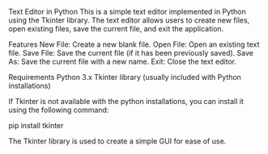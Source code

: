 Text Editor in Python
This is a simple text editor implemented in Python using the Tkinter library.
The text editor allows users to create new files, open existing files, save the current file, and exit the application.


Features
New File: Create a new blank file.
Open File: Open an existing text file.
Save File: Save the current file (if it has been previously saved).
Save As: Save the current file with a new name.
Exit: Close the text editor.


Requirements
Python 3.x
Tkinter library (usually included with Python installations)



If Tkinter is not available with the python installations, you can install it using the following command: 

pip install tkinter


The Tkinter library is used to create a simple GUI for ease of use.
